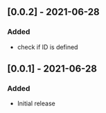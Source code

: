
## [0.0.2] - 2021-06-28
### Added
- check if ID is defined


## [0.0.1] - 2021-06-28
### Added
- Initial release
